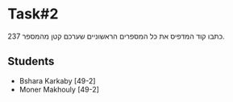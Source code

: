 # Task#2
כתבו קוד המדפיס את כל המספרים הראשוניים שערכם קטן מהמספר 237.

## Students

- Bshara Karkaby [49-2]
- Moner Makhouly [49-2]
